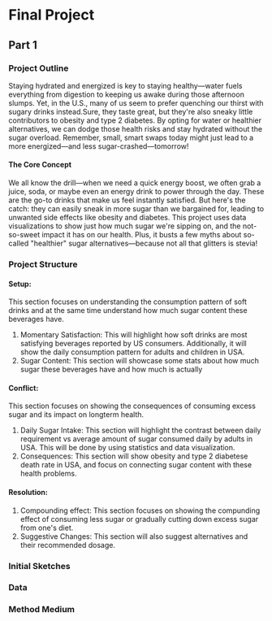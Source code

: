 # Final Project  
## Part 1  
### Project Outline    
Staying hydrated and energized is key to staying healthy—water fuels everything from digestion to keeping us awake during those afternoon slumps. Yet, in the U.S., many of us seem to prefer quenching our thirst with sugary drinks instead.Sure, they taste great, but they're also sneaky little contributors to obesity and type 2 diabetes. By opting for water or healthier alternatives, we can dodge those health risks and stay hydrated without the sugar overload. Remember, small, smart swaps today might just lead to a more energized—and less sugar-crashed—tomorrow!  

#### The Core Concept   
We all know the drill—when we need a quick energy boost, we often grab a juice, soda, or maybe even an energy drink to power through the day. These are the go-to drinks that make us feel instantly satisfied. But here's the catch: they can easily sneak in more sugar than we bargained for, leading to unwanted side effects like obesity and diabetes. This project uses data visualizations to show just how much sugar we're sipping on, and the not-so-sweet impact it has on our health. Plus, it busts a few myths about so-called "healthier" sugar alternatives—because not all that glitters is stevia!  

### Project Structure  
#### Setup: 
This section focuses on understanding the consumption pattern of soft drinks and at the same time understand how much sugar content these beverages have.
1) Momentary Satisfaction: This will highlight how soft drinks are most satisfying beverages reported by US consumers. Additionally, it will show the daily consumption pattern for adults and children in USA.    
2) Sugar Content: This section will showcase some stats about how much sugar these beverages have and how much is actually 

#### Conflict:
This section focuses on showing the consequences of consuming excess sugar and its impact on longterm health. 
1) Daily Sugar Intake: This section will highlight the contrast between daily requirement vs average amount of sugar consumed daily by adults in USA. This will be done by using statistics and data visualization.  
2) Consequences: This section will show obesity and type 2 diabetese death rate in USA, and focus on connecting sugar content with these health problems.

#### Resolution:  
1) Compounding effect: This section focuses on showing the compunding effect of consuming less sugar or gradually cutting down excess sugar from one's diet.  
2) Suggestive Changes: This section will also suggest alternatives and their recommended dosage.

### Initial Sketches


### Data

### Method Medium

